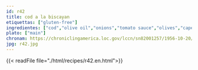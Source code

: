 ```yaml
---
id: r42
title: cod a la biscayan
etiquettas: ["gluten-free"]
ingredientes: ["cod","olive oil","onions","tomato sauce","olives","caper","garlic","potatoes","peppers","raisins"]
plato: ["main"]
chronam: https://chroniclingamerica.loc.gov/lccn/sn82001257/1956-10-20/ed-1/seq-5/
jpg: r42.jpg
---
```


{{< readFile file="./html/recipes/r42.en.html">}}